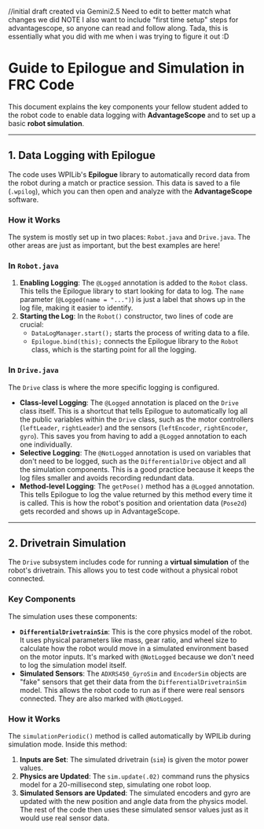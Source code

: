 //initial draft created via Gemini2.5
Need to edit to better match what changes we did
NOTE I also want to include "first time setup" steps for advantagescope, so anyone can read and follow along.
Tada, this is essentially what you did with me when i was trying to figure it out :D

# Guide to Epilogue and Simulation in FRC Code

This document explains the key components your fellow student added to the robot code to enable data logging with **AdvantageScope** and to set up a basic **robot simulation**.

---

## 1. Data Logging with Epilogue

The code uses WPILib's **Epilogue** library to automatically record data from the robot during a match or practice session. This data is saved to a file (`.wpilog`), which you can then open and analyze with the **AdvantageScope** software. 

### How it Works
The system is mostly set up in two places: `Robot.java` and `Drive.java`.
The other areas are just as important, but the best examples are here!

### In `Robot.java`
1.  **Enabling Logging**: The `@Logged` annotation is added to the `Robot` class. This tells the Epilogue library to start looking for data to log. The `name` parameter (`@Logged(name = "...")`) is just a label that shows up in the log file, making it easier to identify.
2.  **Starting the Log**: In the `Robot()` constructor, two lines of code are crucial:
    * `DataLogManager.start();` starts the process of writing data to a file.
    * `Epilogue.bind(this);` connects the Epilogue library to the `Robot` class, which is the starting point for all the logging.

### In `Drive.java`
The `Drive` class is where the more specific logging is configured.

* **Class-level Logging**: The `@Logged` annotation is placed on the `Drive` class itself. This is a shortcut that tells Epilogue to automatically log all the public variables within the `Drive` class, such as the motor controllers (`leftLeader`, `rightLeader`) and the sensors (`leftEncoder`, `rightEncoder`, `gyro`). This saves you from having to add a `@Logged` annotation to each one individually.
* **Selective Logging**: The `@NotLogged` annotation is used on variables that don't need to be logged, such as the `DifferentialDrive` object and all the simulation components. This is a good practice because it keeps the log files smaller and avoids recording redundant data.
* **Method-level Logging**: The `getPose()` method has a `@Logged` annotation. This tells Epilogue to log the value returned by this method every time it is called. This is how the robot's position and orientation data (`Pose2d`) gets recorded and shows up in AdvantageScope.

---

## 2. Drivetrain Simulation

The `Drive` subsystem includes code for running a **virtual simulation** of the robot's drivetrain. This allows you to test code without a physical robot connected.

### Key Components
The simulation uses these components:
* **`DifferentialDrivetrainSim`**: This is the core physics model of the robot. It uses physical parameters like mass, gear ratio, and wheel size to calculate how the robot would move in a simulated environment based on the motor inputs. It's marked with `@NotLogged` because we don't need to log the simulation model itself.
* **Simulated Sensors**: The `ADXRS450_GyroSim` and `EncoderSim` objects are "fake" sensors that get their data from the `DifferentialDrivetrainSim` model. This allows the robot code to run as if there were real sensors connected. They are also marked with `@NotLogged`.

### How it Works
The `simulationPeriodic()` method is called automatically by WPILib during simulation mode. Inside this method:
1.  **Inputs are Set**: The simulated drivetrain (`sim`) is given the motor power values.
2.  **Physics are Updated**: The `sim.update(.02)` command runs the physics model for a 20-millisecond step, simulating one robot loop.
3.  **Simulated Sensors are Updated**: The simulated encoders and gyro are updated with the new position and angle data from the physics model. The rest of the code then uses these simulated sensor values just as it would use real sensor data.